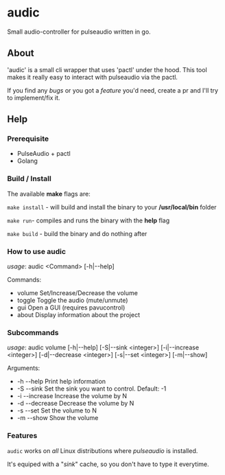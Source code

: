 # audic

Small audio-controller for pulseaudio written in go.

## About

'audic' is a small cli wrapper that uses 'pactl' under the hood.
This tool makes it really easy to interact with pulseaudio via the pactl.

If you find any _bugs_ or you got a _feature_ you'd need, create a pr and I'll try to implement/fix it.

## Help

### Prerequisite

- PulseAudio + pactl
- Golang

### Build / Install

The available **make** flags are:

`make install` - will build and install the binary to your **/usr/local/bin** folder

`make run`- compiles and runs the binary with the **help** flag

`make build` - build the binary and do nothing after

### How to use **audic**

_usage_: audic \<Command> [-h|--help]

Commands:

- volume  Set/Increase/Decrease the volume
- toggle  Toggle the audio (mute/unmute)
- gui     Open a GUI (requires pavucontrol)
- about   Display information about the project

### Subcommands

_usage_: audic volume [-h|--help] [-S|--sink \<integer>] [-i|--increase \<integer>]
             [-d|--decrease \<integer>] [-s|--set \<integer>] [-m|--show]

Arguments:

- -h --help      Print help information
- -S --sink      Set the sink you want to control. Default: -1
- -i --increase  Increase the volume by N
- -d --decrease  Decrease the volume by N
- -s --set       Set the volume to N
- -m --show      Show the volume

### Features

`audic` works on _all_ Linux distributions where _pulseaudio_ is installed.

It's equiped with a "_sink_" cache, so you don't have to type it everytime.
